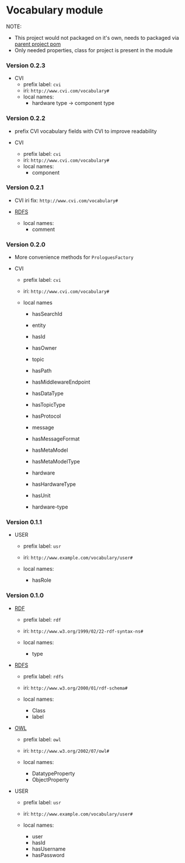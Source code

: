 # Vocabulary module

NOTE: 
- This project would not packaged on it's own, needs to packaged via [parent project pom](../pom.xml)
- Only needed properties, class for project is present in the module

### Version 0.2.3

- CVI
    - prefix label: `cvi`
    - iri: `http://www.cvi.com/vocabulary#`
    - local names:
        - hardware type -> component type
        
### Version 0.2.2

- prefix CVI vocabulary fields with CVI to improve readability

- CVI
    - prefix label: `cvi`
    - iri: `http://www.cvi.com/vocabulary#`
    - local names:
        - component
        
### Version 0.2.1


- CVI iri fix: `http://www.cvi.com/vocabulary#`

- [RDFS](http://www.w3.org/2000/01/rdf-schema# "RDFS")    
    - local names:
        - comment
        
### Version 0.2.0

- More convenience methods for `ProloguesFactory` 

- CVI
    - prefix label: `cvi`
    - iri: `http://www.cvi.com/vocabulary#`
    
    - local names
        - hasSearchId
        
        - entity
        - hasId
        - hasOwner
        
        - topic
        - hasPath
        - hasMiddlewareEndpoint
        - hasDataType
        - hasTopicType
        - hasProtocol
        
        - message
        - hasMessageFormat
        - hasMetaModel
        - hasMetaModelType
        
        - hardware
        - hasHardwareType
        - hasUnit
        
        - hardware-type 
          
### Version 0.1.1

- USER
    - prefix label: `usr`
    - iri: `http://www.example.com/vocabulary/user#`
    
    - local names:
        - hasRole
        

### Version 0.1.0

- [RDF](http://www.w3.org/1999/02/22-rdf-syntax-ns# "RDF")
    - prefix label: `rdf`
    - iri: `http://www.w3.org/1999/02/22-rdf-syntax-ns#`
    
    - local names:
        - type
        

- [RDFS](http://www.w3.org/2000/01/rdf-schema# "RDFS")
    - prefix label: `rdfs`
    - iri: `http://www.w3.org/2000/01/rdf-schema#`
    
    - local names:
        - Class
        - label

- [OWL](http://www.w3.org/2002/07/owl# "OWL")
    - prefix label: `owl`
    - iri: `http://www.w3.org/2002/07/owl#`
    
    - local names:
        - DatatypeProperty
        - ObjectProperty
        
- USER
    - prefix label: `usr`
    - iri: `http://www.example.com/vocabulary/user#`
    
    - local names:
        - user
        - hasId
        - hasUsername
        - hasPassword